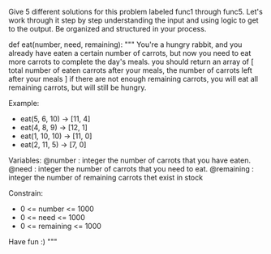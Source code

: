 Give 5 different solutions for this problem labeled func1 through func5. Let's work through it step by step understanding the input and using logic to get to the output. Be organized and structured in your process.

def eat(number, need, remaining):
"""
You're a hungry rabbit, and you already have eaten a certain number of carrots,
but now you need to eat more carrots to complete the day's meals.
you should return an array of [ total number of eaten carrots after your meals,
the number of carrots left after your meals ]
if there are not enough remaining carrots, you will eat all remaining carrots, but will still be hungry.

Example:
* eat(5, 6, 10) -> [11, 4]
* eat(4, 8, 9) -> [12, 1]
* eat(1, 10, 10) -> [11, 0]
* eat(2, 11, 5) -> [7, 0]

Variables:
@number : integer
the number of carrots that you have eaten.
@need : integer
the number of carrots that you need to eat.
@remaining : integer
the number of remaining carrots thet exist in stock

Constrain:
* 0 <= number <= 1000
* 0 <= need <= 1000
* 0 <= remaining <= 1000

Have fun :)
"""